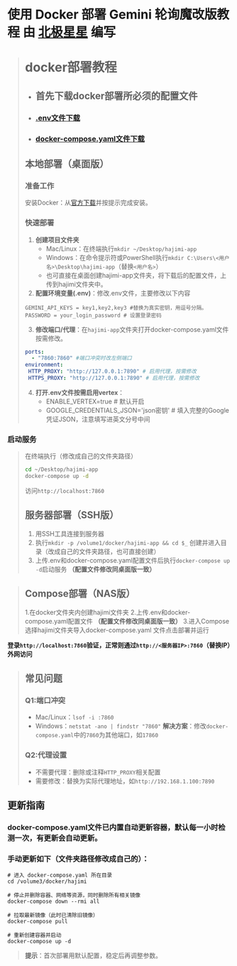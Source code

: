 # 使用 Docker 部署 Gemini 轮询魔改版教程 由 **[北极星星](https://github.com/beijixingxing)** 编写

> # docker部署教程
> - ## 首先下载docker部署所必须的配置文件
> - ### [.env文件下载](https://github.com/beijixingxing/hajimi/blob/main/wiki/.env)
> - ### [docker-compose.yaml文件下载](https://github.com/beijixingxing/hajimi/blob/main/wiki/docker-compose.yaml)
> 
> ## 本地部署（桌面版）
> ### 准备工作
> 安装Docker：从[官方下载](https://www.docker.com/)并按提示完成安装。
> ### 快速部署
> 1. **创建项目文件夹**
>     - Mac/Linux：在终端执行`mkdir ~/Desktop/hajimi-app`
>     - Windows：在命令提示符或PowerShell执行`mkdir C:\Users\<用户名>\Desktop\hajimi-app`（替换`<用户名>`）
>     - 也可直接在桌面创建hajimi-app文件夹，将下载后的配置文件，上传到hajimi文件夹中。
> 2. **配置环境变量(.env)**：修改.env文件，主要修改以下内容
> ```env
> GEMINI_API_KEYS = key1,key2,key3 #替换为真实密钥，用逗号分隔。
> PASSWORD = your_login_password # 设置登录密码
> ```
> 3. **修改端口/代理**：在`hajimi-app`文件夹打开docker-compose.yaml文件按需修改。
> ```yaml
> ports:
>   - "7860:7860" #端口冲突时改左侧端口
> environment:
>  HTTP_PROXY: "http://127.0.0.1:7890" # 启用代理，按需修改
>  HTTPS_PROXY: "http://127.0.0.1:7890" # 启用代理，按需修改
> ```
> 4. **打开.env文件按需启用vertex**：
>     - ENABLE_VERTEX=true # 默认开启
>     - GOOGLE_CREDENTIALS_JSON='json密钥' # 填入完整的Google凭证JSON，注意填写进英文分号中间
 ### 启动服务
> 在终端执行（修改成自己的文件夹路径）
> ```bash
> cd ~/Desktop/hajimi-app 
> docker-compose up -d 
> ```
> 访问`http://localhost:7860`
> 
> ## 服务器部署（SSH版）
> 1. 用SSH工具连接到服务器
> 2. 执行`mkdir -p /volume1/docker/hajimi-app && cd $_` 创建并进入目录（改成自己的文件夹路径，也可直接创建）
> 3. 上传.env和docker-compose.yaml配置文件后执行`docker-compose up -d`启动服务 **（配置文件修改同桌面版一致）** 

> ## Compose部署（NAS版）
> 1.在docker文件夹内创建hajimi文件夹
> 2.上传.env和docker-compose.yaml配置文件 **（配置文件修改同桌面版一致）** 
> 3.进入Compose选择hajimi文件夹导入docker-compose.yaml
文件点击部署并运行

**登录`http://localhost:7860`验证，正常则通过`http://<服务器IP>:7860`（替换IP）外网访问**
> 
> ## 常见问题
> ### Q1:端口冲突
> - Mac/Linux：`lsof -i :7860`
> - Windows：`netstat -ano | findstr "7860"`
> **解决方案**：修改`docker-compose.yaml`中的`7860`为其他端口，如`17860`
> ### Q2:代理设置
> - 不需要代理：删除或注释`HTTP_PROXY`相关配置
> - 需要修改：替换为实际代理地址，如`http://192.168.1.100:7890`
> 
## 更新指南
### docker-compose.yaml文件已内置自动更新容器，默认每一小时检测一次，有更新会自动更新。

### 手动更新如下（文件夹路径修改成自己的）：
```
# 进入 docker-compose.yaml 所在目录
cd /volume3/docker/hajimi

# 停止并删除容器、网络等资源，同时删除所有相关镜像
docker-compose down --rmi all

# 拉取最新镜像（此时已清除旧镜像）
docker-compose pull

# 重新创建容器并启动
docker-compose up -d
```
> **提示**：首次部署用默认配置，稳定后再调整参数。
